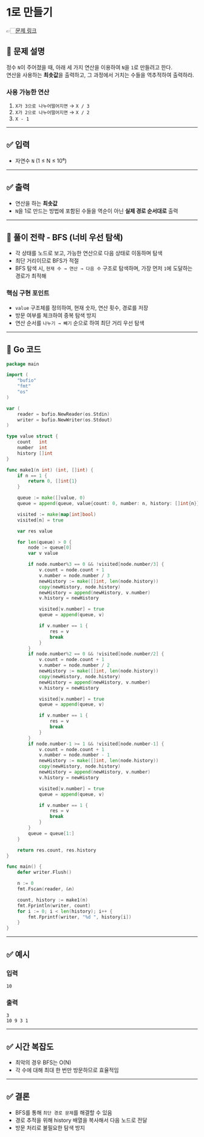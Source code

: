 # 1로 만들기
👉🏻[문제 링크](https://www.acmicpc.net/problem/12852)

## 📌 문제 설명

정수 `N`이 주어졌을 때, 아래 세 가지 연산을 이용하여 `N`을 `1`로 만들려고 한다.  
연산을 사용하는 **최솟값**을 출력하고, 그 과정에서 거치는 수들을 역추적하여 출력하라.

### 사용 가능한 연산
1. `X가 3으로 나누어떨어지면` → `X / 3`  
2. `X가 2으로 나누어떨어지면` → `X / 2`  
3. `X - 1`

---

## ✅ 입력

- 자연수 `N` (1 ≤ N ≤ 10⁶)

---

## ✅ 출력

- 연산을 하는 **최솟값**
- `N`을 1로 만드는 방법에 포함된 수들을 역순이 아닌 **실제 경로 순서대로** 출력

---

## 🧠 풀이 전략 - BFS (너비 우선 탐색)

- 각 상태를 노드로 보고, 가능한 연산으로 다음 상태로 이동하며 탐색
- 최단 거리이므로 BFS가 적절
- BFS 탐색 시, `현재 수 → 연산 → 다음 수` 구조로 탐색하며, 가장 먼저 `1`에 도달하는 경로가 최적해

### 핵심 구현 포인트

- `value` 구조체를 정의하여, 현재 숫자, 연산 횟수, 경로를 저장
- 방문 여부를 체크하여 중복 탐색 방지
- 연산 순서를 `나누기 → 빼기` 순으로 하여 최단 거리 우선 탐색

---

## 🧾 Go 코드

```go
package main

import (
    "bufio"
    "fmt"
    "os"
)

var (
    reader = bufio.NewReader(os.Stdin)
    writer = bufio.NewWriter(os.Stdout)
)

type value struct {
    count   int
    number  int
    history []int
}

func make1(n int) (int, []int) {
    if n == 1 {
        return 0, []int{1}
    }

    queue := make([]value, 0)
    queue = append(queue, value{count: 0, number: n, history: []int{n}})

    visited := make(map[int]bool)
    visited[n] = true

    var res value

    for len(queue) > 0 {
        node := queue[0]
        var v value

        if node.number%3 == 0 && !visited[node.number/3] {
            v.count = node.count + 1
            v.number = node.number / 3
            newHistory := make([]int, len(node.history))
            copy(newHistory, node.history)
            newHistory = append(newHistory, v.number)
            v.history = newHistory

            visited[v.number] = true
            queue = append(queue, v)

            if v.number == 1 {
                res = v
                break
            }
        }
        if node.number%2 == 0 && !visited[node.number/2] {
            v.count = node.count + 1
            v.number = node.number / 2
            newHistory := make([]int, len(node.history))
            copy(newHistory, node.history)
            newHistory = append(newHistory, v.number)
            v.history = newHistory

            visited[v.number] = true
            queue = append(queue, v)

            if v.number == 1 {
                res = v
                break
            }
        }
        if node.number-1 >= 1 && !visited[node.number-1] {
            v.count = node.count + 1
            v.number = node.number - 1
            newHistory := make([]int, len(node.history))
            copy(newHistory, node.history)
            newHistory = append(newHistory, v.number)
            v.history = newHistory

            visited[v.number] = true
            queue = append(queue, v)

            if v.number == 1 {
                res = v
                break
            }
        }
        queue = queue[1:]
    }

    return res.count, res.history
}

func main() {
    defer writer.Flush()

    n := 0
    fmt.Fscan(reader, &n)

    count, history := make1(n)
    fmt.Fprintln(writer, count)
    for i := 0; i < len(history); i++ {
        fmt.Fprintf(writer, "%d ", history[i])
    }
}
```

---

## ✅ 예시

### 입력
```
10
```

### 출력
```
3
10 9 3 1
```

---

## ✅ 시간 복잡도

- 최악의 경우 BFS는 O(N)
- 각 수에 대해 최대 한 번만 방문하므로 효율적임

---

## ✅ 결론

- BFS를 통해 `최단 경로 문제`를 해결할 수 있음
- 경로 추적을 위해 history 배열을 복사해서 다음 노드로 전달
- 방문 처리로 불필요한 탐색 방지

